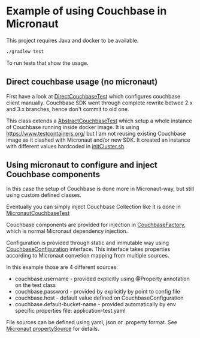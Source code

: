 # Example of using Couchbase in Micronaut

This project requires Java and docker to be available.

```sh
./gradlew test
```

To run tests that show the usage.

## Direct couchbase usage (no micronaut)

First have a look at [DirectCouchbaseTest](src/test/java/micronaut/couchbase/DirectCouchbaseTest.java) which configures couchbase client manually. Couchbase SDK went through complete rewrite betwee 2.x and 3.x branches, hence don't commit to old one.

This class extends a [AbstractCouchbaseTest](src/test/java/micronaut/couchbase/AbstractCouchbaseTest.java) which setup a whole instance of Couchbase running inside docker image. It is using https://www.testcontainers.org/ but I am not reusing existing Couchbase image as it clashed with Micronaut and/or new SDK. It created an instance with different values hardcoded in [initCluster.sh](src/test/resources/initCluster.sh).


## Using micronaut to configure and inject Couchbase components

In this case the setup of Couchbase is done more in Micronaut-way, but still using custom defined classes.

Eventually you can simply inject Couchbase Collection like it is done in 
[MicronautCouchbaseTest](src/test/java/micronaut/couchbase/MicronautCouchbaseTest.java#L36)

Couchbase components are provided for injection in [CouchbaseFactory](src/main/java/micronaut/couchbase/CouchbaseFactory.java), which is normal Micronaut dependency injection.

Configuration is provided through static and immutable way using [CouchbaseConfiguration](src/main/java/micronaut/couchbase/CouchbaseConfiguration.java) interface.
This interface takes properties according to Micronaut convetion mapping from multiple sources.

In this example those are 4 different sources:
 * couchbase.username - provided explicitly using @Property annotation on the test class
 * couchbase.password - provided by explicitly by point to config file
 * couchbase.host - default value defined on CouchbaseConfiguration
 * couchbase.default-bucket-name - provided automatically by env specific properties file: application-test.yaml
 
File sources can be defined using yaml, json or .property format. See [Micronaut propertySource](https://docs.micronaut.io/latest/guide/index.html#propertySource) for details.
